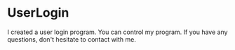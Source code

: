 # UserLogin

I created a user login program.
You can control my program. If you have any questions, don't hesitate to contact with me.
